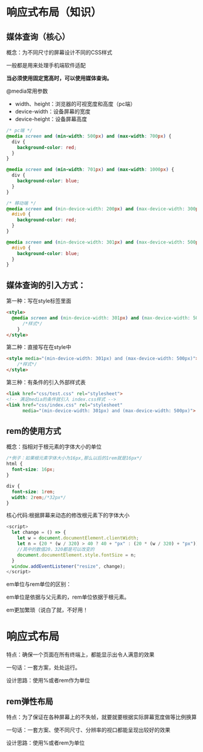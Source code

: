 # 响应式布局（知识）

## 媒体查询（核心）

概念：为不同尺寸的屏幕设计不同的CSS样式

一般都是用来处理手机端软件适配

**当必须使用固定宽高时，可以使用媒体查询。**

@media常用参数

* width、height：浏览器的可视宽度和高度（pc端）
* device-width：设备屏幕的宽度
* device-height：设备屏幕高度

```css
/* pc端 */
@media screen and (min-width: 500px) and (max-width: 700px) {
  div {
    background-color: red;
  }
}

@media screen and (min-width: 701px) and (max-width: 1000px) {
  div {
    background-color: blue;
  }
}

/* 移动端 */
@media screen and (min-device-width: 200px) and (max-device-width: 300px) {
  #div0 {
    background-color: red;
  }
}

@media screen and (min-device-width: 301px) and (max-device-width: 500px) {
  #div0 {
    background-color: blue;
  }
}
```

## 媒体查询的引入方式：

第一种：写在style标签里面

```html
<style>
  @media screen and (min-device-width: 301px) and (max-device-width: 500px) {
      /*样式*/
    }
</style>
```

第二种：直接写在在style中

```html
<style media="(min-device-width: 301px) and (max-device-width: 500px)">
	/*样式*/
</style>
```

第三种：有条件的引入外部样式表

```html
<link href="css/test.css" rel="stylesheet">
<!-- 满足media的条件就引入 index.css样式 -->
<link href="css/index.css" rel="stylesheet"
	  media="(min-device-width: 301px) and (max-device-width: 500px)">
```

## rem的使用方式

概念：指相对于根元素的字体大小的单位

```css
/*例子：如果根元素字体大小为16px,那么以后的1rem就是16px*/
html {
  font-size: 16px;
}

div {
  font-size: 1rem;
  width: 2rem;/*32px*/
}
```



核心代码:根据屏幕来动态的修改根元素下的字体大小

```js
<script>
  let change = () => {
    let w = document.documentElement.clientWidth;
    let n = (20 * (w / 320) > 40 ? 40 + "px" : (20 * (w / 320) + "px"));
	//其中的数值20，320都是可以改变的
    document.documentElement.style.fontSize = n;
  }
  window.addEventListener("resize", change);
</script>
```



em单位与rem单位的区别：

em单位是依据与父元素的，rem单位依据于根元素。

em更加繁琐（说白了就，不好用！



# 响应式布局

特点：确保一个页面在所有终端上，都能显示出令人满意的效果

一句话：一套方案，处处运行。

设计思路：使用%或者rem作为单位

## rem弹性布局

特点：为了保证在各种屏幕上的不失帧，就要就要根据实际屏幕宽度做等比例换算

一句话：一套方案、使不同尺寸、分辨率的视口都能呈现出较好的效果

设计思路：使用%或者rem为单位